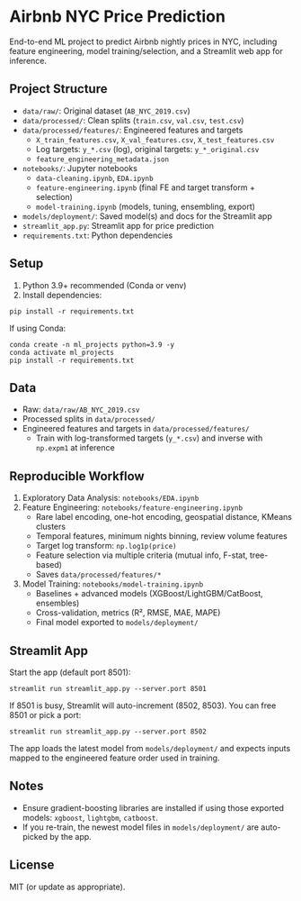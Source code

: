 # Airbnb NYC Price Prediction

End-to-end ML project to predict Airbnb nightly prices in NYC, including feature engineering, model training/selection, and a Streamlit web app for inference.

## Project Structure
- `data/raw/`: Original dataset (`AB_NYC_2019.csv`)
- `data/processed/`: Clean splits (`train.csv`, `val.csv`, `test.csv`)
- `data/processed/features/`: Engineered features and targets
  - `X_train_features.csv`, `X_val_features.csv`, `X_test_features.csv`
  - Log targets: `y_*.csv` (log), original targets: `y_*_original.csv`
  - `feature_engineering_metadata.json`
- `notebooks/`: Jupyter notebooks
  - `data-cleaning.ipynb`, `EDA.ipynb`
  - `feature-engineering.ipynb` (final FE and target transform + selection)
  - `model-training.ipynb` (models, tuning, ensembling, export)
- `models/deployment/`: Saved model(s) and docs for the Streamlit app
- `streamlit_app.py`: Streamlit app for price prediction
- `requirements.txt`: Python dependencies

## Setup
1) Python 3.9+ recommended (Conda or venv)
2) Install dependencies:
```
pip install -r requirements.txt
```
If using Conda:
```
conda create -n ml_projects python=3.9 -y
conda activate ml_projects
pip install -r requirements.txt
```

## Data
- Raw: `data/raw/AB_NYC_2019.csv`
- Processed splits in `data/processed/`
- Engineered features and targets in `data/processed/features/`
  - Train with log-transformed targets (`y_*.csv`) and inverse with `np.expm1` at inference

## Reproducible Workflow
1) Exploratory Data Analysis: `notebooks/EDA.ipynb`
2) Feature Engineering: `notebooks/feature-engineering.ipynb`
   - Rare label encoding, one-hot encoding, geospatial distance, KMeans clusters
   - Temporal features, minimum nights binning, review volume features
   - Target log transform: `np.log1p(price)`
   - Feature selection via multiple criteria (mutual info, F-stat, tree-based)
   - Saves `data/processed/features/*`
3) Model Training: `notebooks/model-training.ipynb`
   - Baselines + advanced models (XGBoost/LightGBM/CatBoost, ensembles)
   - Cross-validation, metrics (R², RMSE, MAE, MAPE)
   - Final model exported to `models/deployment/`

## Streamlit App
Start the app (default port 8501):
```
streamlit run streamlit_app.py --server.port 8501
```
If 8501 is busy, Streamlit will auto-increment (8502, 8503). You can free 8501 or pick a port:
```
streamlit run streamlit_app.py --server.port 8502
```
The app loads the latest model from `models/deployment/` and expects inputs mapped to the engineered feature order used in training.

## Notes
- Ensure gradient-boosting libraries are installed if using those exported models: `xgboost`, `lightgbm`, `catboost`.
- If you re-train, the newest model files in `models/deployment/` are auto-picked by the app.

## License
MIT (or update as appropriate).
